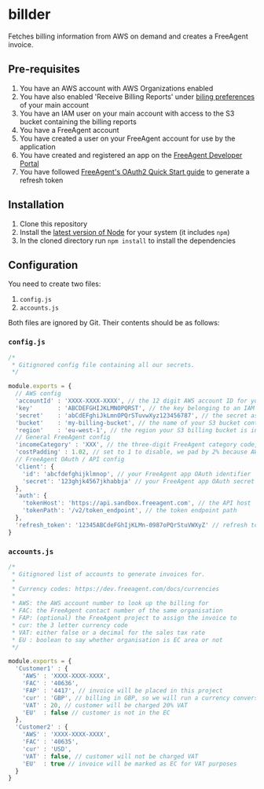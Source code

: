# billder
Fetches billing information from AWS on demand and creates a FreeAgent invoice.

## Pre-requisites

1. You have an AWS account with AWS Organizations enabled
2. You have also enabled 'Receive Billing Reports' under [biling preferences](https://console.aws.amazon.com/billing/home?#/preferences) of your main account
3. You have an IAM user on your main account with access to the S3 bucket containing the billing reports
4. You have a FreeAgent account
5. You have created a user on your FreeAgent account for use by the application
6. You have created and registered an app on the [FreeAgent Developer Portal](https://dev.freeagent.com)
6. You have followed [FreeAgent's OAuth2 Quick Start guide](https://dev.freeagent.com/docs/quick_start) to generate a refresh token

## Installation

1. Clone this repository
2. Install the [latest version of Node](https://nodejs.org/en/download/) for your system (it includes `npm`)
3. In the cloned directory run `npm install` to install the dependencies

## Configuration

You need to create two files:

1. `config.js`
2. `accounts.js`

Both files are ignored by Git. Their contents should be as follows:

### `config.js`

```javascript
/*
 * Gitignored config file containing all our secrets.
 */

module.exports = {
  // AWS config
  'accountId' : 'XXXX-XXXX-XXXX', // the 12 digit AWS account ID for your main account
  'key'       : 'ABCDEFGHIJKLMNOPQRST', // the key belonging to an IAM user with access to billing reports
  'secret'    : 'abCdEFghiJkLmnOPQrSTuvwXyz123456787', // the secret associated with the above key
  'bucket'    : 'my-billing-bucket', // the name of your S3 bucket containing your billing reports
  'region'    : 'eu-west-1', // the region your S3 billing bucket is in
  // General FreeAgent config
  'incomeCategory' : 'XXX', // the three-digit FreeAgent category code, false if not required
  'costPadding' : 1.02, // set to 1 to disable, we pad by 2% because AWS convert to GBP with Visa rate
  // FreeAgent OAuth / API config
  'client': {
    'id': 'abcfdefghijklmnop', // your FreeAgent app OAuth identifier
    'secret': '123ghjk4567jkhabbja' // your FreeAgent app OAuth secret
  },
  'auth': {
    'tokenHost': 'https://api.sandbox.freeagent.com', // the API host
    'tokenPath': '/v2/token_endpoint', // the token endpoint path
  },
  'refresh_token': '12345ABCdeFGhIjKLMn-0987oPQrStuVWXyZ' // refresh token generated when FreeAgent app was authorised
}
```

### `accounts.js`

```javascript
/*
 * Gitignored list of accounts to generate invoices for.
 *
 * Currency codes: https://dev.freeagent.com/docs/currencies
 *
 * AWS: the AWS account number to look up the billing for
 * FAC: the FreeAgent contact number of the same organisation
 * FAP: (optional) the FreeAgent project to assign the invoice to
 * cur: the 3 letter currency code
 * VAT: either false or a decimal for the sales tax rate
 * EU : boolean to say whether organisation is EC area or not
 */

module.exports = {
  'Customer1' : {
    'AWS' : 'XXXX-XXXX-XXXX',
    'FAC' : '40636',
    'FAP' : '4417', // invoice will be placed in this project
    'cur' : 'GBP', // billing in GBP, so we will run a currency conversion
    'VAT' : 20, // customer will be charged 20% VAT
    'EU'  : false // customer is not in the EC
  },
  'Customer2' : {
    'AWS' : 'XXXX-XXXX-XXXX',
    'FAC' : '40635',
    'cur' : 'USD',
    'VAT' : false, // customer will not be charged VAT
    'EU'  : true // invoice will be marked as EC for VAT purposes
  }
}
```
